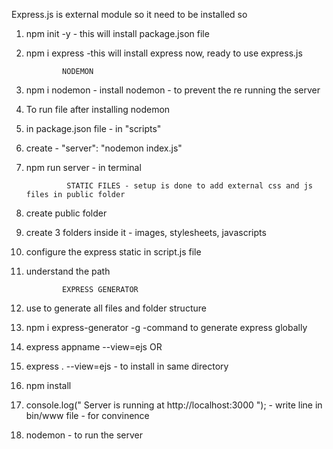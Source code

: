 Express.js is external module so it need to be installed so

1.  npm init -y - this will install package.json file
2.  npm i express -this will install express
    now, ready to use express.js

                NODEMON

3.  npm i nodemon - install nodemon - to prevent the re running the server
4.  To run file after installing nodemon
5.  in package.json file - in "scripts"
6.  create - "server": "nodemon index.js"
7.  npm run server - in terminal

                 STATIC FILES - setup is done to add external css and js files in public folder

8.  create public folder
9.  create 3 folders inside it - images, stylesheets, javascripts
10. configure the express static in script.js file
11. understand the path

                EXPRESS GENERATOR

12. use to generate all files and folder structure
13. npm i express-generator -g -command to generate express globally
14. express appname --view=ejs OR
15. express . --view=ejs - to install in same directory
16. npm install
17. console.log(" Server is running at http://localhost:3000 "); - write line in bin/www file - for convinence
18. nodemon - to run the server
